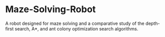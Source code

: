 # Maze-Solving-Robot
A robot designed for maze solving and a comparative study of the depth-first search, A*, and ant colony optimization search algorithms.
